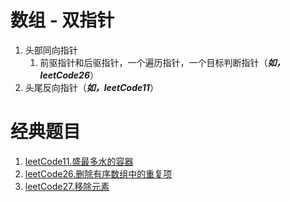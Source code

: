 # 数组 - 双指针
1. 头部同向指针
   1. 前驱指针和后驱指针，一个遍历指针，一个目标判断指针（***如，leetCode26***）
2. 头尾反向指针（***如，leetCode11***）

# 经典题目
1. [leetCode11.盛最多水的容器](./problem/leetCode11.%20盛最多水的容器.md)
2. [leetCode26.删除有序数组中的重复项](./problem/leetCode26.删除有序数组中的重复项.md)
3. [leetCode27.移除元素](./problem/leetCode27.移除元素.md)